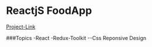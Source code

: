 
# ReactjS FoodApp
[Project-Link](https://helpful-pie-bd557f.netlify.app//)

###Topics
-React
-Redux-Toolkit
--Css Reponsive Design

